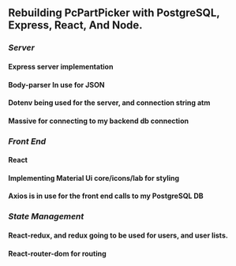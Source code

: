 ## **Rebuilding PcPartPicker with PostgreSQL, Express, React, And Node**.
### *Server*
#### Express server implementation
#### Body-parser In use for JSON
#### Dotenv being used for the server, and connection string atm
#### Massive for connecting to my backend db connection

### *Front End* 
#### React
#### Implementing Material Ui core/icons/lab for styling 
#### Axios is in use for the front end calls to my PostgreSQL DB

### *State Management*
#### React-redux, and redux going to be used for users, and user lists.
#### React-router-dom for routing
